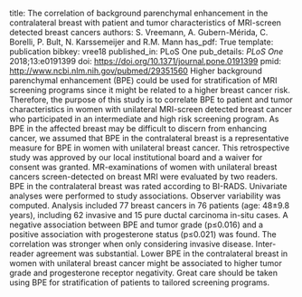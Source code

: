 title: The correlation of background parenchymal enhancement in the contralateral breast with patient and tumor characteristics of MRI-screen detected breast cancers
authors: S. Vreemann, A. Gubern-Mérida, C. Borelli, P. Bult, N. Karssemeijer and R.M. Mann
has_pdf: True
template: publication
bibkey: vree18
published_in: PLoS One
pub_details: <i>PLoS One</i> 2018;13:e0191399
doi: https://doi.org/10.1371/journal.pone.0191399
pmid: http://www.ncbi.nlm.nih.gov/pubmed/29351560
Higher background parenchymal enhancement (BPE) could be used for stratification of MRI screening programs since it might be related to a higher breast cancer risk. Therefore, the purpose of this study is to correlate BPE to patient and tumor characteristics in women with unilateral MRI-screen detected breast cancer who participated in an intermediate and high risk screening program. As BPE in the affected breast may be difficult to discern from enhancing cancer, we assumed that BPE in the contralateral breast is a representative measure for BPE in women with unilateral breast cancer. This retrospective study was approved by our local institutional board and a waiver for consent was granted. MR-examinations of women with unilateral breast cancers screen-detected on breast MRI were evaluated by two readers. BPE in the contralateral breast was rated according to BI-RADS. Univariate analyses were performed to study associations. Observer variability was computed. Analysis included 77 breast cancers in 76 patients (age: 48±9.8 years), including 62 invasive and 15 pure ductal carcinoma in-situ cases. A negative association between BPE and tumor grade (p≤0.016) and a positive association with progesterone status (p≤0.021) was found. The correlation was stronger when only considering invasive disease. Inter-reader agreement was substantial. Lower BPE in the contralateral breast in women with unilateral breast cancer might be associated to higher tumor grade and progesterone receptor negativity. Great care should be taken using BPE for stratification of patients to tailored screening programs.

